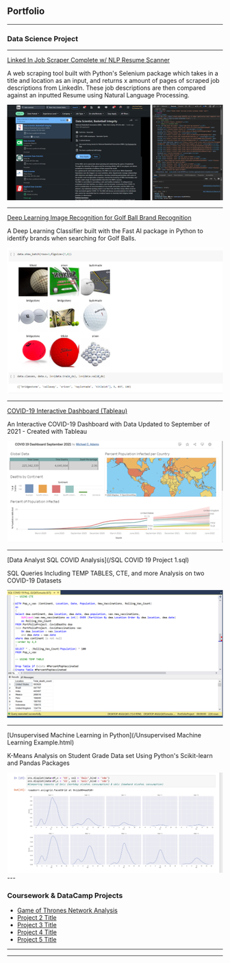 ## Portfolio

---

### Data Science Project


---
[Linked In Job Scraper Complete w/ NLP Resume Scanner](/Projects/Complete_LinkedIn_Scraper.html)

A web scraping tool built with Python's Selenium package which takes in a title and location as an input, and returns x amount of pages of scraped job descriptions from LinkedIn. These job descriptions are then compared against an inputted Resume using Natural Language Processing.

<img src="images/Job_Scraper.PNG?raw=true"/>

---
[Deep Learning Image Recognition for Golf Ball Brand Recognition](/Projects/Deep_Learning_Classifier.html)

A Deep Learning Classifier built with the Fast AI package in Python to identify brands when searching for Golf Balls.

<img src="images/golfballs.PNG?raw=true"/>

---
[COVID-19 Interactive Dashboard (Tableau)](/Projects/Tableau/index.html)

An Interactive COVID-19 Dashboard with Data Updated to September of 2021 - Created with Tableau

<img src="images/COVID 19 Tableau Dashboard.PNG?raw=true"/>

---

[Data Analyst SQL COVID Analysis](/SQL COVID 19 Project 1.sql)

SQL Queries Including TEMP TABLES, CTE, and more Analysis on two COVID-19 Datasets 

<img src="images/SQL COVID 19 Screenshot 1.PNG?raw=true"/>

---

[Unsupervised Machine Learning in Python](/Unsupervised Machine Learning Example.html)

K-Means Analysis on Student Grade Data set Using Python's Scikit-learn and Pandas Packages

<img src="images/Machine Learning Distributions PNG.PNG?raw=true"/>
---


### Coursework & DataCamp Projects

- [Game of Thrones Network Analysis](/GoT_Network_Analysis_DataCamp.html)
- [Project 2 Title](http://example.com/)
- [Project 3 Title](http://example.com/)
- [Project 4 Title](http://example.com/)
- [Project 5 Title](http://example.com/)

---




---

<!-- Remove above link if you don't want to attibute -->
